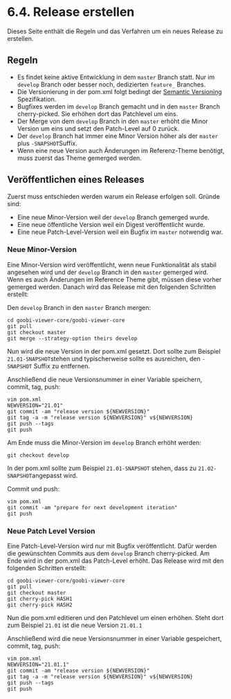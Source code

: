 # 6.4. Release erstellen

Dieses Seite enthält die Regeln und das Verfahren um ein neues Release zu erstellen.

## Regeln

* Es findet keine aktive Entwicklung in dem `master` Branch statt. Nur im `develop` Branch oder besser noch, dedizierten `feature_` Branches.
* Die Versionierung in der pom.xml folgt bedingt der [Semantic Versioning](https://semver.org/) Spezifikation.
* Bugfixes werden im `develop` Branch gemacht und in den `master` Branch cherry-picked. Sie erhöhen dort das Patchlevel um eins.
* Der Merge von dem `develop` Branch in den `master` erhöht die Minor Version um eins und setzt den Patch-Level auf 0 zurück.
* Der `develop` Branch hat immer eine Minor Version höher als der `master` plus `-SNAPSHOT`Suffix.
* Wenn eine neue Version auch Änderungen im Referenz-Theme benötigt, muss zuerst das Theme gemerged werden.

## Veröffentlichen eines Releases

Zuerst muss entschieden werden warum ein Release erfolgen soll. Gründe sind:

* Eine neue Minor-Version weil der `develop` Branch gemerged wurde.
* Eine neue öffentliche Version weil ein Digest veröffentlicht wurde.
* Eine neue Patch-Level-Version weil ein Bugfix im `master` notwendig war.

### Neue Minor-Version

Eine Minor-Version wird veröffentlicht, wenn neue Funktionalität als stabil angesehen wird und der `develop` Branch in den `master` gemerged wird. Wenn es auch Änderungen im Reference Theme gibt, müssen diese vorher gemerged werden. Danach wird das Release mit den folgenden Schritten erstellt:

Den `develop` Branch in den `master` Branch mergen:

```text
cd goobi-viewer-core/goobi-viewer-core
git pull
git checkout master
git merge --strategy-option theirs develop
```

Nun wird die neue Version in der pom.xml gesetzt. Dort sollte zum Beispiel `21.01-SNAPSHOT`stehen und typischerweise sollte es ausreichen, den `-SNAPSHOT` Suffix zu entfernen.

Anschließend die neue Versionsnummer in einer Variable speichern, commit, tag, push:

```text
vim pom.xml
NEWVERSION="21.01"
git commit -am "release version ${NEWVERSION}"
git tag -a -m "release version ${NEWVERSION}" v${NEWVERSION}
git push --tags
git push
```

Am Ende muss die Minor-Version im `develop` Branch erhöht werden:

```text
git checkout develop
```

In der pom.xml sollte zum Beispiel `21.01-SNAPSHOT` stehen, dass zu `21.02-SNAPSHOT`angepasst wird.

Commit und push:

```text
vim pom.xml
git commit -am "prepare for next development iteration"
git push
```

### Neue Patch Level Version

Eine Patch-Level-Version wird nur mit Bugfix veröffentlicht. Dafür werden die gewünschten Commits aus dem `develop` Branch cherry-picked. Am Ende wird in der pom.xml das Patch-Level erhöht. Das Release wird mit den folgenden Schritten erstellt:

```text
cd goobi-viewer-core/goobi-viewer-core
git pull
git checkout master
git cherry-pick HASH1
git cherry-pick HASH2
```

Nun die pom.xml editieren und den Patchlevel um einen erhöhen. Steht dort zum Beispiel `21.01` ist die neue Version `21.01.1`

Anschließend wird die neue Versionsnummer in einer Variable gespeichert, commit, tag, push:

```text
vim pom.xml
NEWVERSION="21.01.1"
git commit -am "release version ${NEWVERSION}"
git tag -a -m "release version ${NEWVERSION}" v${NEWVERSION}
git push --tags
git push
```

